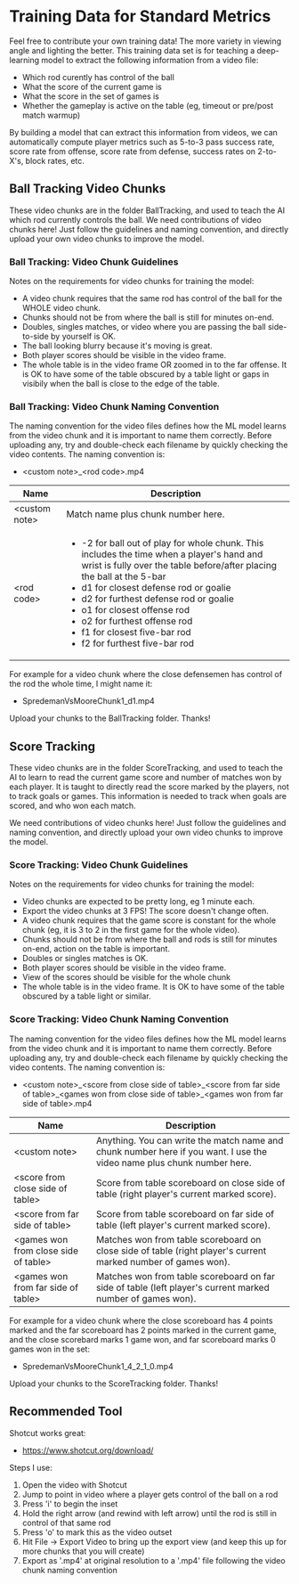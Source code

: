 # Training Data for Standard Metrics
Feel free to contribute your own training data! The more variety in viewing angle and lighting the better. This training data set is for teaching a deep-learning model to extract the following information from a video file:
* Which rod curently has control of the ball
* What the score of the current game is
* What the score in the set of games is
* Whether the gameplay is active on the table (eg, timeout or pre/post match warmup)

By building a model that can extract this information from videos, we can automatically compute player metrics such as 5-to-3 pass success rate, score rate from offense, score rate from defense, success rates on 2-to-X's, block rates, etc.

## Ball Tracking Video Chunks

These video chunks are in the folder BallTracking, and used to teach the AI which rod currently controls the ball. We need contributions of video chunks here! Just follow the guidelines and naming convention, and directly upload your own video chunks to improve the model.

### Ball Tracking: Video Chunk Guidelines

Notes on the requirements for video chunks for training the model:
* A video chunk requires that the same rod has control of the ball for the WHOLE video chunk.
* Chunks should not be from where the ball is still for minutes on-end.
* Doubles, singles matches, or video where you are passing the ball side-to-side by yourself is OK.
* The ball looking blurry because it's moving is great.
* Both player scores should be visible in the video frame.
* The whole table is in the video frame OR zoomed in to the far offense. It is OK to have some of the table obscured by a table light or gaps in visibily when the ball is close to the edge of the table.

### Ball Tracking: Video Chunk Naming Convention

The naming convention for the video files defines how the ML model learns from the video chunk and it is important to name them correctly. Before uploading any, try and double-check each filename by quickly checking the video contents. The naming convention is:
* &lt;custom note&gt;\_&lt;rod code&gt;.mp4

Name | Description
----|-----
&lt;custom note&gt; | Match name plus chunk number here.
&lt;rod code&gt; | <ul><li>-2 for ball out of play for whole chunk. This includes the time when a player's hand and wrist is fully over the table before/after placing the ball at the 5-bar</li><li>d1 for closest defense rod or goalie</li><li>d2 for furthest defense rod or goalie</li><li>o1 for closest offense rod</li><li>o2 for furthest offense rod</li><li>f1 for closest five-bar rod</li><li>f2 for furthest five-bar rod</li></ul>

For example for a video chunk where the close defensemen has control of the rod the whole time, I might name it:
* SpredemanVsMooreChunk1_d1.mp4

Upload your chunks to the BallTracking folder. Thanks!



## Score Tracking

These video chunks are in the folder ScoreTracking, and used to teach the AI to learn to read the current game score and number of matches won by each player. It is taught to directly read the score marked by the players, not to track goals or games. This information is needed to track when goals are scored, and who won each match.

We need contributions of video chunks here! Just follow the guidelines and naming convention, and directly upload your own video chunks to improve the model.


### Score Tracking: Video Chunk Guidelines

Notes on the requirements for video chunks for training the model:
* Video chunks are expected to be pretty long, eg 1 minute each.
* Export the video chunks at 3 FPS! The score doesn't change often.
* A video chunk requires that the game score is constant for the whole chunk (eg, it is 3 to 2 in the first game for the whole video).
* Chunks should not be from where the ball and rods is still for minutes on-end, action on the table is important.
* Doubles or singles matches is OK.
* Both player scores should be visible in the video frame.
* View of the scores should be visible for the whole chunk
* The whole table is in the video frame. It is OK to have some of the table obscured by a table light or similar.


### Score Tracking: Video Chunk Naming Convention

The naming convention for the video files defines how the ML model learns from the video chunk and it is important to name them correctly. Before uploading any, try and double-check each filename by quickly checking the video contents. The naming convention is:
* &lt;custom note&gt;\_&lt;score from close side of table&gt;\_&lt;score from far side of table&gt;\_&lt;games won from close side of table&gt;\_&lt;games won from far side of table&gt;.mp4

Name | Description
----|-----
&lt;custom note&gt; | Anything. You can write the match name and chunk number here if you want. I use the video name plus chunk number here.
&lt;score from close side of table&gt; | Score from table scoreboard on close side of table (right player's current marked score).
&lt;score from far side of table&gt; | Score from table scoreboard on far side of table (left player's current marked score).
&lt;games won from close side of table&gt; | Matches won from table scoreboard on close side of table (right player's current marked number of games won).
&lt;games won from far side of table&gt; | Matches won from table scoreboard on far side of table (left player's current marked number of games won).


For example for a video chunk where the close scoreboard has 4 points marked and the far scoreboard has 2 points marked in the current game, and the close scorebard marks 1 game won, and far scoreboard marks 0 games won in the set:
* SpredemanVsMooreChunk1_4_2_1_0.mp4

Upload your chunks to the ScoreTracking folder. Thanks!

## Recommended Tool
Shotcut works great:
* https://www.shotcut.org/download/

Steps I use:
1. Open the video with Shotcut
2. Jump to point in video where a player gets control of the ball on a rod
3. Press 'i' to begin the inset
4. Hold the right arrow (and rewind with left arrow) until the rod is still in control of that same rod
5. Press 'o' to mark this as the video outset
6. Hit File -> Export Video to bring up the export view (and keep this up for more chunks that you will create)
7. Export as '.mp4' at original resolution to a '.mp4' file following the video chunk naming convention


